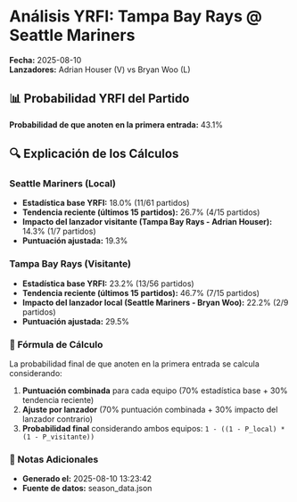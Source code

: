 # Análisis YRFI: Tampa Bay Rays @ Seattle Mariners

**Fecha:** 2025-08-10  
**Lanzadores:** Adrian Houser (V) vs Bryan Woo (L)

## 📊 Probabilidad YRFI del Partido

**Probabilidad de que anoten en la primera entrada:** 43.1%

## 🔍 Explicación de los Cálculos

### Seattle Mariners (Local)
- **Estadística base YRFI:** 18.0% (11/61 partidos)
- **Tendencia reciente (últimos 15 partidos):** 26.7% (4/15 partidos)
- **Impacto del lanzador visitante (Tampa Bay Rays - Adrian Houser):** 14.3% (1/7 partidos)
- **Puntuación ajustada:** 19.3%

### Tampa Bay Rays (Visitante)
- **Estadística base YRFI:** 23.2% (13/56 partidos)
- **Tendencia reciente (últimos 15 partidos):** 46.7% (7/15 partidos)
- **Impacto del lanzador local (Seattle Mariners - Bryan Woo):** 22.2% (2/9 partidos)
- **Puntuación ajustada:** 29.5%

### 📝 Fórmula de Cálculo

La probabilidad final de que anoten en la primera entrada se calcula considerando:
1. **Puntuación combinada** para cada equipo (70% estadística base + 30% tendencia reciente)
2. **Ajuste por lanzador** (70% puntuación combinada + 30% impacto del lanzador contrario)
3. **Probabilidad final** considerando ambos equipos: `1 - ((1 - P_local) * (1 - P_visitante))`

### 📌 Notas Adicionales

- **Generado el:** 2025-08-10 13:23:42
- **Fuente de datos:** season_data.json
